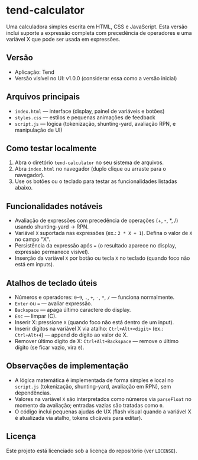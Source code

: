 # tend-calculator

Uma calculadora simples escrita em HTML, CSS e JavaScript. Esta versão inclui suporte a expressão completa com precedência de operadores e uma variável X que pode ser usada em expressões.

Versão
-------
- Aplicação: Tend
- Versão visível no UI: v1.0.0 (considerar essa como a versão inicial)

Arquivos principais
-------------------
- `index.html` — interface (display, painel de variáveis e botões)
- `styles.css` — estilos e pequenas animações de feedback
- `script.js` — lógica (tokenização, shunting-yard, avaliação RPN, e manipulação de UI)

Como testar localmente
----------------------
1. Abra o diretório `tend-calculator` no seu sistema de arquivos.
2. Abra `index.html` no navegador (duplo clique ou arraste para o navegador).
3. Use os botões ou o teclado para testar as funcionalidades listadas abaixo.

Funcionalidades notáveis
------------------------
- Avaliação de expressões com precedência de operações (+, -, *, /) usando shunting-yard → RPN.
- Variável `X` suportada nas expressões (ex.: `2 * X + 1`). Defina o valor de `X` no campo "X".
- Persistência da expressão após `=` (o resultado aparece no display, expressão permanece visível).
- Inserção da variável `X` por botão ou tecla `X` no teclado (quando foco não está em inputs).

Atalhos de teclado úteis
------------------------
- Números e operadores: `0`–`9`, `.`, `+`, `-`, `*`, `/` — funciona normalmente.
- `Enter` ou `=` — avaliar expressão.
- `Backspace` — apaga último caractere do display.
- `Esc` — limpar (C).
- Inserir X: pressione `X` (quando foco não está dentro de um input).
- Inserir dígitos na variável X via atalho: `Ctrl+Alt+<digit>` (ex.: `Ctrl+Alt+4`) — append do dígito ao valor de X.
- Remover último dígito de X: `Ctrl+Alt+Backspace` — remove o último dígito (se ficar vazio, vira `0`).

Observações de implementação
---------------------------
- A lógica matemática é implementada de forma simples e local no `script.js` (tokenização, shunting-yard, avaliação em RPN), sem dependências.
- Valores na variável `X` são interpretados como números via `parseFloat` no momento da avaliação; entradas vazias são tratadas como `0`.
- O código inclui pequenas ajudas de UX (flash visual quando a variável X é atualizada via atalho, tokens clicáveis para editar).

Licença
-------
Este projeto está licenciado sob a licença do repositório (ver `LICENSE`).
